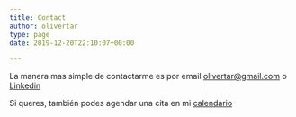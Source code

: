 ```yaml
---
title: Contact
author: olivertar
type: page
date: 2019-12-20T22:10:07+00:00

---
```

La manera mas simple de contactarme es por email olivertar@gmail.com o <a rel="noreferrer noopener" aria-label="Linkedin (opens in a new tab)" href="https://www.linkedin.com/in/oliveriogombert/" target="_blank">Linkedin</a>



Si queres, también podes agendar una cita en mi <a rel="noreferrer noopener" aria-label="calendario (opens in a new tab)" href="https://calendly.com/olivertar/" target="_blank">calendario</a>